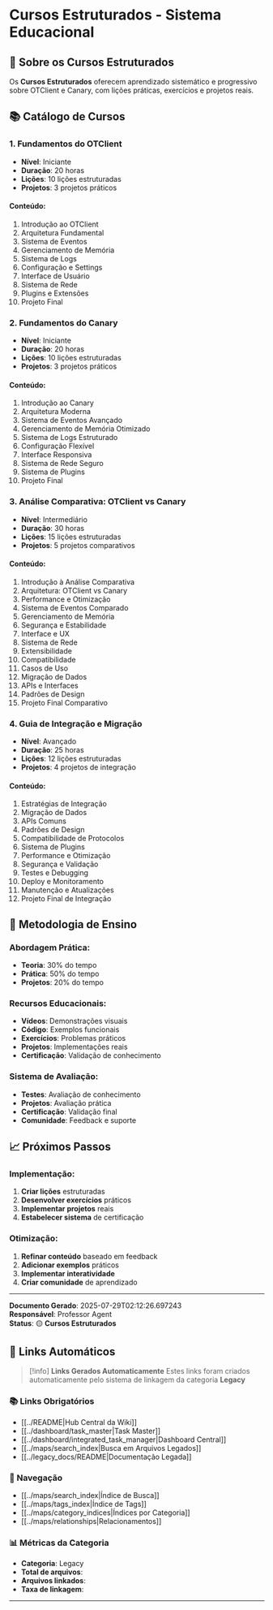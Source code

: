 
# Cursos Estruturados - Sistema Educacional

## 🎯 **Sobre os Cursos Estruturados**

Os **Cursos Estruturados** oferecem aprendizado sistemático e progressivo sobre OTClient e Canary, com lições práticas, exercícios e projetos reais.

## 📚 **Catálogo de Cursos**

### **1. Fundamentos do OTClient**
- **Nível**: Iniciante
- **Duração**: 20 horas
- **Lições**: 10 lições estruturadas
- **Projetos**: 3 projetos práticos

#### **Conteúdo:**
1. Introdução ao OTClient
2. Arquitetura Fundamental
3. Sistema de Eventos
4. Gerenciamento de Memória
5. Sistema de Logs
6. Configuração e Settings
7. Interface de Usuário
8. Sistema de Rede
9. Plugins e Extensões
10. Projeto Final

### **2. Fundamentos do Canary**
- **Nível**: Iniciante
- **Duração**: 20 horas
- **Lições**: 10 lições estruturadas
- **Projetos**: 3 projetos práticos

#### **Conteúdo:**
1. Introdução ao Canary
2. Arquitetura Moderna
3. Sistema de Eventos Avançado
4. Gerenciamento de Memória Otimizado
5. Sistema de Logs Estruturado
6. Configuração Flexível
7. Interface Responsiva
8. Sistema de Rede Seguro
9. Sistema de Plugins
10. Projeto Final

### **3. Análise Comparativa: OTClient vs Canary**
- **Nível**: Intermediário
- **Duração**: 30 horas
- **Lições**: 15 lições estruturadas
- **Projetos**: 5 projetos comparativos

#### **Conteúdo:**
1. Introdução à Análise Comparativa
2. Arquitetura: OTClient vs Canary
3. Performance e Otimização
4. Sistema de Eventos Comparado
5. Gerenciamento de Memória
6. Segurança e Estabilidade
7. Interface e UX
8. Sistema de Rede
9. Extensibilidade
10. Compatibilidade
11. Casos de Uso
12. Migração de Dados
13. APIs e Interfaces
14. Padrões de Design
15. Projeto Final Comparativo

### **4. Guia de Integração e Migração**
- **Nível**: Avançado
- **Duração**: 25 horas
- **Lições**: 12 lições estruturadas
- **Projetos**: 4 projetos de integração

#### **Conteúdo:**
1. Estratégias de Integração
2. Migração de Dados
3. APIs Comuns
4. Padrões de Design
5. Compatibilidade de Protocolos
6. Sistema de Plugins
7. Performance e Otimização
8. Segurança e Validação
9. Testes e Debugging
10. Deploy e Monitoramento
11. Manutenção e Atualizações
12. Projeto Final de Integração

## 🎯 **Metodologia de Ensino**

### **Abordagem Prática:**
- **Teoria**: 30% do tempo
- **Prática**: 50% do tempo
- **Projetos**: 20% do tempo

### **Recursos Educacionais:**
- **Vídeos**: Demonstrações visuais
- **Código**: Exemplos funcionais
- **Exercícios**: Problemas práticos
- **Projetos**: Implementações reais
- **Certificação**: Validação de conhecimento

### **Sistema de Avaliação:**
- **Testes**: Avaliação de conhecimento
- **Projetos**: Avaliação prática
- **Certificação**: Validação final
- **Comunidade**: Feedback e suporte

## 📈 **Próximos Passos**

### **Implementação:**
1. **Criar lições** estruturadas
2. **Desenvolver exercícios** práticos
3. **Implementar projetos** reais
4. **Estabelecer sistema** de certificação

### **Otimização:**
1. **Refinar conteúdo** baseado em feedback
2. **Adicionar exemplos** práticos
3. **Implementar interatividade**
4. **Criar comunidade** de aprendizado

---

**Documento Gerado**: 2025-07-29T02:12:26.697243  
**Responsável**: Professor Agent  
**Status**: 🟡 **Cursos Estruturados**

## 🔗 **Links Automáticos**

> [!info] **Links Gerados Automaticamente**
> Estes links foram criados automaticamente pelo sistema de linkagem da categoria **Legacy**

### **📚 Links Obrigatórios**
- [[../README|Hub Central da Wiki]]
- [[../dashboard/task_master|Task Master]]
- [[../dashboard/integrated_task_manager|Dashboard Central]]
- [[../maps/search_index|Busca em Arquivos Legados]]
- [[../legacy_docs/README|Documentação Legada]]

### **🧭 Navegação**
- [[../maps/search_index|Índice de Busca]]
- [[../maps/tags_index|Índice de Tags]]
- [[../maps/category_indices|Índices por Categoria]]
- [[../maps/relationships|Relacionamentos]]

### **📊 Métricas da Categoria**
- **Categoria**: Legacy
- **Total de arquivos**: <!-- Contador automático -->
- **Arquivos linkados**: <!-- Contador automático -->
- **Taxa de linkagem**: <!-- Percentual automático -->

---

